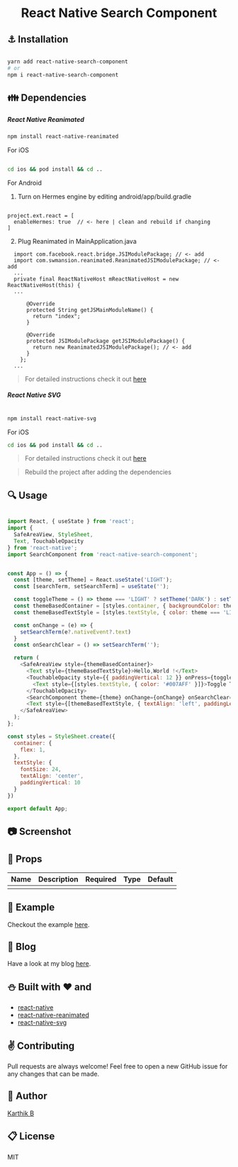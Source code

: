 <div align='center'>
<h1>React Native Search Component</h1>
</div>


## :anchor: Installation

```sh

yarn add react-native-search-component
# or
npm i react-native-search-component

```

## :family: Dependencies

##### React Native Reanimated

```sh
npm install react-native-reanimated
```

For iOS 

```sh

cd ios && pod install && cd ..

```

For Android

1. Turn on Hermes engine by editing android/app/build.gradle

```code

project.ext.react = [
  enableHermes: true  // <- here | clean and rebuild if changing
]

```
2. Plug Reanimated in MainApplication.java

```code
  import com.facebook.react.bridge.JSIModulePackage; // <- add
  import com.swmansion.reanimated.ReanimatedJSIModulePackage; // <- add
  ...
  private final ReactNativeHost mReactNativeHost = new ReactNativeHost(this) {
  ...

      @Override
      protected String getJSMainModuleName() {
        return "index";
      }

      @Override
      protected JSIModulePackage getJSIModulePackage() {
        return new ReanimatedJSIModulePackage(); // <- add
      }
    };
  ...
```
> For detailed instructions check it out [here](https://docs.swmansion.com/react-native-reanimated/docs/next/installation)

##### React Native SVG

```sh

npm install react-native-svg

```

For iOS

```sh
cd ios && pod install && cd ..
```

> For detailed instructions check it out [here](https://github.com/react-native-community/react-native-svg)

> Rebuild the project after adding the dependencies

## :mag: Usage

```js

import React, { useState } from 'react';
import {
  SafeAreaView, StyleSheet,
  Text, TouchableOpacity
} from 'react-native';
import SearchComponent from 'react-native-search-component';


const App = () => {
  const [theme, setTheme] = React.useState('LIGHT');
  const [searchTerm, setSearchTerm] = useState('');

  const toggleTheme = () => theme === 'LIGHT' ? setTheme('DARK') : setTheme('LIGHT');
  const themeBasedContainer = [styles.container, { backgroundColor: theme === 'LIGHT' ? 'white' : 'black' }];
  const themeBasedTextStyle = [styles.textStyle, { color: theme === 'LIGHT' ? 'black' : 'white' }];

  const onChange = (e) => {
    setSearchTerm(e?.nativeEvent?.text)
  }
  const onSearchClear = () => setSearchTerm('');

  return (
    <SafeAreaView style={themeBasedContainer}>
      <Text style={themeBasedTextStyle}>Hello,World !</Text>
      <TouchableOpacity style={{ paddingVertical: 12 }} onPress={toggleTheme}>
        <Text style={[styles.textStyle, { color: '#007AFF' }]}>Toggle Theme</Text>
      </TouchableOpacity>
      <SearchComponent theme={theme} onChange={onChange} onSearchClear={onSearchClear} />
      <Text style={[themeBasedTextStyle, { textAlign: 'left', paddingLeft: 16 }]}> Search Term : {searchTerm}</Text>
    </SafeAreaView>
  );
};

const styles = StyleSheet.create({
  container: {
    flex: 1,
  },
  textStyle: {
    fontSize: 24,
    textAlign: 'center',
    paddingVertical: 10
  }
})

export default App;

```

## :camera: Screenshot



## :wrench: Props

|   Name                           | Description                                    | Required    | Type                 | Default              | 
| ---------------------------------| ---------------------------------------------- | ----------- | -------------------- | -------------------- |
|                                  |                                                |             |                      |                      |


## :tada: Example

Checkout the example [here](https://github.com/timelessco/react-native-search-component/tree/master/example/RNSearch).

## :notebook: Blog

Have a look at my blog [here]().

## :snowman: Built with ❤️ and

- [react-native](https://www.npmjs.com/package/react-native)
- [react-native-reanimated](https://docs.swmansion.com/react-native-reanimated/)
- [react-native-svg](https://github.com/react-native-community/react-native-svg)


## :v: Contributing
Pull requests are always welcome! Feel free to open a new GitHub issue for any changes that can be made.


## :man: Author

[Karthik B](https://twitter.com/_iam_karthik) 


## :clipboard: License

MIT
